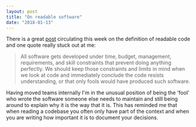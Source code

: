 ```yaml
---
layout: post
title: "On readable software"
date: "2018-01-13"
---
```


There is a great [post](http://typicalprogrammer.com/what-does-code-readability-mean) circulating this week on the definition of readable code and one quote really stuck out at me:

> All software gets developed under time, budget, management, requirements, and skill constraints that prevent doing anything perfectly. We should keep those constraints and limits in mind when we look at code and immediately conclude the code resists understanding, or that only fools would have produced such software.

Having moved teams internally I'm in the unusual position of being the 'fool' who wrote the software someone else needs to maintain and still being around to explain why it is the way that it is. This has reminded me that when reading a codebase you often only have part of the context and when you are writing how important it is to document your decisions.
